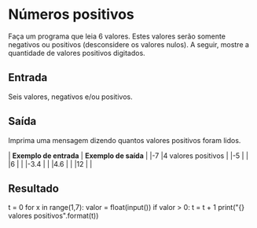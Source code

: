 # Números positivos

Faça um programa que leia 6 valores. Estes valores serão somente negativos ou positivos (desconsidere os valores nulos). A seguir, mostre a quantidade de valores positivos digitados.

## Entrada

Seis valores, negativos e/ou positivos.

## Saída

Imprima uma mensagem dizendo quantos valores positivos foram lidos.

|           **Exemplo de entrada**          |           **Exemplo de saída**          |
|-7                                         |4 valores positivos                      |
|-5                                         |                                         |
|6                                          |                                         |
|-3.4                                       |                                         |
|4.6                                        |                                         |
|12                                         |                                         |

## Resultado

t = 0 
for x in range(1,7):
        valor = float(input())
        if valor > 0:
             t = t + 1
print("{} valores positivos".format(t))